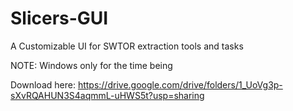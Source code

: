 # Slicers-GUI
A Customizable UI for SWTOR extraction tools and tasks

NOTE: Windows only for the time being

Download here: https://drive.google.com/drive/folders/1_UoVg3p-sXvRQAHUN3S4aqmmL-uHWS5t?usp=sharing
